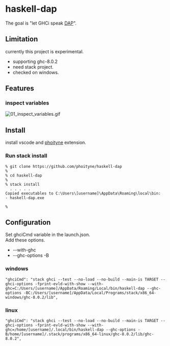 
# haskell-dap

The goal is "let GHCi speak [DAP](https://code.visualstudio.com/docs/extensions/example-debuggers)".

## Limitation
currently this project is experimental.

* supporting ghc-8.0.2
* need stack project.
* checked on windows.

## Features

### inspect variables

![01_inspect_variables.gif](https://raw.githubusercontent.com/phoityne/haskell-dap/master/docs/01_inspect_variables.gif)  

## Install

install vscode and [phoityne](https://marketplace.visualstudio.com/items?itemName=phoityne.phoityne-vscode) extension.

### Run stack install

    % git clone https://github.com/phoityne/haskell-dap
    %
    % cd haskell-dap
    %
    % stack install
      . . . . .
    Copied executables to C:\Users\[username]\AppData\Roaming\local\bin:
    - haskell-dap.exe

    %

## Configuration

Set ghciCmd variable in the launch.json.  
Add these options.
+ --with-ghc
+ --ghc-options -B
  

### windows

    "ghciCmd": "stack ghci --test --no-load --no-build --main-is TARGET --ghci-options -fprint-evld-with-show --with-ghc=C:/Users/[username]/AppData/Roaming/Local/bin/haskell-dap --ghc-options -BC:/Users/[username]/AppData/Local/Programs/stack/x86_64-windows/ghc-8.0.2/lib",


### linux


    "ghciCmd": "stack ghci --test --no-load --no-build --main-is TARGET --ghci-options -fprint-evld-with-show --with-ghc=/home/[username]/.local/bin/haskell-dap --ghc-options -B/home/[username]/.stack/programs/x86_64-linux/ghc-8.0.2/lib/ghc-8.0.2",
  



